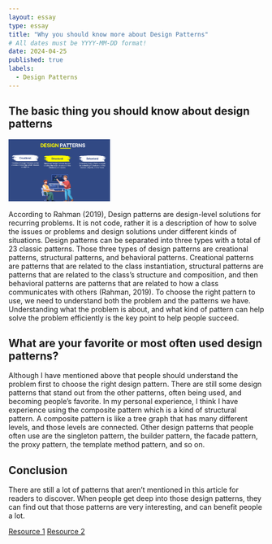```yaml
---
layout: essay
type: essay
title: "Why you should know more about Design Patterns"
# All dates must be YYYY-MM-DD format!
date: 2024-04-25
published: true
labels:
  - Design Patterns
---
```


## The basic thing you should know about design patterns

<img width="200px" class="rounded float-start pe-4" src="../img/Design_Patterns.png">

According to Rahman (2019), Design patterns are design-level solutions for recurring problems. It is not code, rather it is a description of how to solve the issues or problems and design solutions under different kinds of situations. Design patterns can be separated into three types with a total of 23 classic patterns. Those three types of design patterns are creational patterns, structural patterns, and behavioral patterns. Creational patterns are patterns that are related to the class instantiation, structural patterns are patterns that are related to the class’s structure and composition, and then behavioral patterns are patterns that are related to how a class communicates with others (Rahman, 2019). To choose the right pattern to use, we need to understand both the problem and the patterns we have. Understanding what the problem is about, and what kind of pattern can help solve the problem efficiently is the key point to help people succeed.

## What are your favorite or most often used design patterns?

Although I have mentioned above that people should understand the problem first to choose the right design pattern. There are still some design patterns that stand out from the other patterns, often being used, and becoming people’s favorite. In my personal experience, I think I have experience using the composite pattern which is a kind of structural pattern. A composite pattern is like a tree graph that has many different levels, and those levels are connected. Other design patterns that people often use are the singleton pattern, the builder pattern, the facade pattern, the proxy pattern, the template method pattern, and so on.

## Conclusion

There are still a lot of patterns that aren’t mentioned in this article for readers to discover. When people get deep into those design patterns, they can find out that those patterns are very interesting, and can benefit people a lot.

[Resource 1](https://www.freecodecamp.org/news/the-basic-design-patterns-all-developers-need-to-know/)
[Resource 2](https://newsletter.techworld-with-milan.com/p/how-to-select-a-design-pattern)
